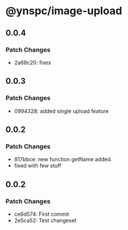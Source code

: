# @ynspc/image-upload

## 0.0.4

### Patch Changes

- 2a68c20: fixes

## 0.0.3

### Patch Changes

- 0994328: added single upload feature

## 0.0.2

### Patch Changes

- 817bbce: new function getName added.
- fixed with few stuff

## 0.0.2

### Patch Changes

- ce6d574: First commit
- 2e5ca52: Test changeset
